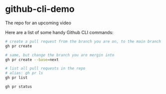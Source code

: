 # github-cli-demo

The repo for an upcoming video

Here are a list of some handy Github CLI commands:

```bash
# create a pull request from the branch you are on, to the main branch
gh pr create

# same, but change the branch you are mergin into
gh pr create --base=next

# list all pull requests in the repo
# alias: gh pr ls
gh pr list

gh pr status
```
